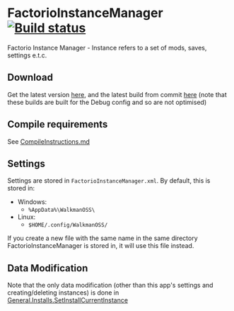 # FactorioInstanceManager [![Build status](https://ci.appveyor.com/api/projects/status/414yhkkdvly6b0s5?svg=true)](https://ci.appveyor.com/project/Walkman100/FactorioInstanceManager)
Factorio Instance Manager - Instance refers to a set of mods, saves, settings e.t.c.

## Download
Get the latest version [here](https://github.com/Walkman100/FactorioInstanceManager/releases), and the latest build from commit
[here](https://ci.appveyor.com/project/Walkman100/FactorioInstanceManager/build/artifacts)
(note that these builds are built for the Debug config and so are not optimised)

## Compile requirements
See [CompileInstructions.md](https://github.com/Walkman100/gists/blob/master/CompileInstructions.md)

## Settings
Settings are stored in `FactorioInstanceManager.xml`. By default, this is stored in:
- Windows:
  - `%AppData%\WalkmanOSS\`
- Linux:
  - `$HOME/.config/WalkmanOSS/`

If you create a new file with the same name in the same directory
FactorioInstanceManager is stored in, it will use this file instead.

## Data Modification
Note that the only data modification (other than this app's settings and creating/deleting instances)
is done in [General.Installs.SetInstallCurrentInstance](General.vb#L102)